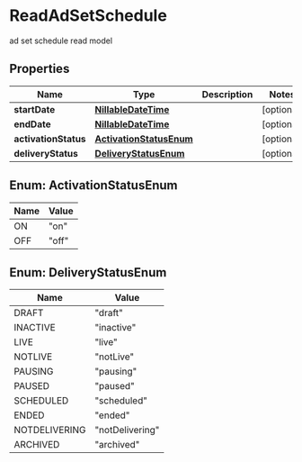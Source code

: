 

# ReadAdSetSchedule

ad set schedule read model

## Properties

| Name | Type | Description | Notes |
|------------ | ------------- | ------------- | -------------|
|**startDate** | [**NillableDateTime**](NillableDateTime.md) |  |  [optional] |
|**endDate** | [**NillableDateTime**](NillableDateTime.md) |  |  [optional] |
|**activationStatus** | [**ActivationStatusEnum**](#ActivationStatusEnum) |  |  [optional] |
|**deliveryStatus** | [**DeliveryStatusEnum**](#DeliveryStatusEnum) |  |  [optional] |



## Enum: ActivationStatusEnum

| Name | Value |
|---- | -----|
| ON | &quot;on&quot; |
| OFF | &quot;off&quot; |



## Enum: DeliveryStatusEnum

| Name | Value |
|---- | -----|
| DRAFT | &quot;draft&quot; |
| INACTIVE | &quot;inactive&quot; |
| LIVE | &quot;live&quot; |
| NOTLIVE | &quot;notLive&quot; |
| PAUSING | &quot;pausing&quot; |
| PAUSED | &quot;paused&quot; |
| SCHEDULED | &quot;scheduled&quot; |
| ENDED | &quot;ended&quot; |
| NOTDELIVERING | &quot;notDelivering&quot; |
| ARCHIVED | &quot;archived&quot; |




